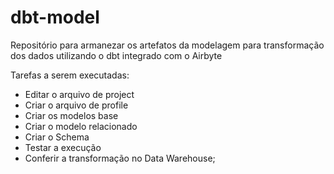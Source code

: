 # dbt-model

Repositório para armanezar os artefatos da modelagem para transformação dos dados utilizando o dbt integrado com o Airbyte

Tarefas a serem executadas:

- Editar o arquivo de project
- Criar o arquivo de profile
- Criar os modelos base
- Criar o modelo relacionado
- Criar o Schema
- Testar a execução
- Conferir a transformação no Data Warehouse;

